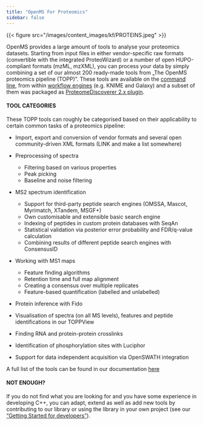 ```yaml
---
title: "OpenMS For Proteomics"
sidebar: false
---
```


{{< figure src="/images/content_images/kf/PROTEINS.jpeg" >}}

OpenMS provides a large amount of tools to analyse your proteomics datasets.
Starting from input files in either vendor-specific raw formats (convertible with the integrated ProteoWizard) or a number of open HUPO-compliant formats (mzML, mzXML), you can process your data by simply combining a set of our almost 200 ready-made tools from „The OpenMS proteomics pipeline (TOPP)”. These tools are available on the [command line](https://www.openms.de/getting-started/command-line-and-visualisations/), from within [workflow engines](https://www.openms.de/getting-started/creating-workflows/) (e.g. KNIME and Galaxy) and a subset of them was packaged as [ProteomeDiscoverer 2.x plugin](http://www.openms.de/getting-started/proteome-and-compound-discoverer-integration/).

#### TOOL CATEGORIES

These TOPP tools can roughly be categorised based on their applicability to certain common tasks of a proteomics pipeline:

- Import, export and conversion of vendor formats and several open community-driven XML formats (LINK and make a list somewhere)

- Preprocessing of spectra
    - Filtering based on various properties
    - Peak picking
    - Baseline and noise filtering

- MS2 spectrum identification
    - Support for third-party peptide search engines (OMSSA, Mascot, Myrimatch, XTandem, MSGF+)
    - Own customisable and extensible basic search engine
    - Indexing of peptides in custom protein databases with SeqAn
    - Statistical validation via posterior error probability and FDR/q-value calculation
    - Combining results of different peptide search engines with ConsensusID

- Working with MS1 maps
    - Feature finding algorithms
    - Retention time and full map alignment
    - Creating a consensus over multiple replicates
    - Feature-based quantification (labelled and unlabelled)

- Protein inference with Fido

- Visualisation of spectra (on all MS levels), features and peptide identifications in our TOPPView

- Finding RNA and protein-protein crosslinks

- Identification of phosphorylation sites with Luciphor

- Support for data independent acquisition via OpenSWATH integration

A full list of the tools can be found in our documentation [here](https://abibuilder.informatik.uni-tuebingen.de/archive/openms/Documentation/release/latest/html/TOPP_documentation.html)

#### NOT ENOUGH?

If you do not find what you are looking for and you have some experience in developing C++, you can adapt, extend as well as add new tools by contributing to our library or using the library in your own project (see our [“Getting Started for developers”](https://www.openms.de/getting-started/develop-your-own-openms-tools/)).